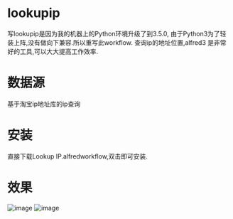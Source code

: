 # lookupip
写lookupip是因为我的机器上的Python环境升级了到3.5.0, 由于Python3为了轻装上阵,没有做向下兼容.所以重写此workflow.
查询ip的地址位置,alfred3 是非常好的工具,可以大大提高工作效率.


# 数据源
基于淘宝ip地址库的ip查询

# 安装
直接下载Lookup IP.alfredworkflow,双击即可安装.

# 效果


![image](http://i0.haoyoulv.com/article/2016/08/v3/94/e4f2407f7e2ba23d7b777f6cbe224311.png!b)
![image](http://i0.haoyoulv.com/article/2016/08/4t/ln/715aecabe7255384ca65e27f641143ff.png!b)
